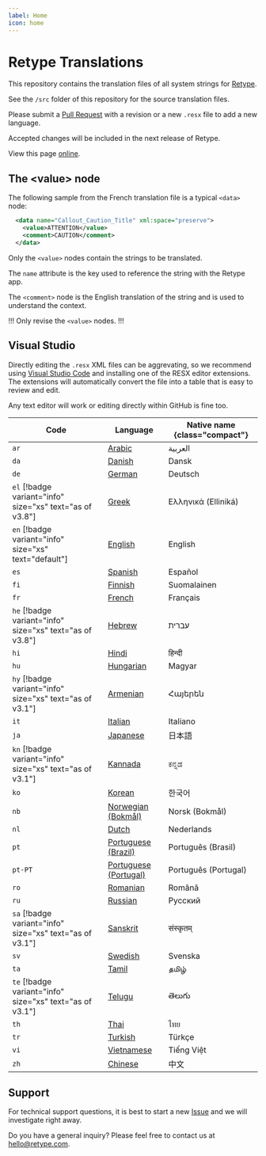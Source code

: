 ```yaml
---
label: Home
icon: home
---
```

# Retype Translations

This repository contains the translation files of all system strings for [Retype](http://retype.com).

See the `/src` folder of this repository for the source translation files.

Please submit a [Pull Request](https://github.com/retypeapp/translations/pulls) with a revision or a new `.resx` file to add a new language.

Accepted changes will be included in the next release of Retype.

View this page [online](https://retypeapp.github.io/retype-translations/).

## The &lt;value&gt; node

The following sample from the French translation file is a typical `<data>` node:

```xml
  <data name="Callout_Caution_Title" xml:space="preserve">
    <value>ATTENTION</value>
    <comment>CAUTION</comment>
  </data>
```

Only the `<value>` nodes contain the strings to be translated.

The `name` attribute is the key used to reference the string with the Retype app.

The `<comment>` node is the English translation of the string and is used to understand the context.

!!!
Only revise the `<value>` nodes.
!!!

## Visual Studio

Directly editing the `.resx` XML files can be aggrevating, so we recommend using [Visual Studio Code](https://code.visualstudio.com/) and installing one of the RESX editor extensions. The extensions will automatically convert the file into a table that is easy to review and edit.

Any text editor will work or editing directly within GitHub is fine too.

Code | Language | Native name {class="compact"}
---  | --- | ---
`ar` | [Arabic](https://github.com/retypeapp/retype-translations/blob/main/src/UserInterface.ar.resx) | العربية
`da` | [Danish](https://github.com/retypeapp/retype-translations/blob/main/src/UserInterface.da.resx) | Dansk
`de` | [German](https://github.com/retypeapp/retype-translations/blob/main/src/UserInterface.de.resx) | Deutsch
`el` [!badge variant="info" size="xs" text="as of v3.8"]| [Greek](https://github.com/retypeapp/retype-translations/blob/main/src/UserInterface.el.resx) | Ελληνικά (Elliniká)
`en` [!badge variant="info" size="xs" text="default"] | [English](https://github.com/retypeapp/retype-translations/blob/main/src/UserInterface.resx) | English
`es` | [Spanish](https://github.com/retypeapp/retype-translations/blob/main/src/UserInterface.es.resx) | Español
`fi` | [Finnish](https://github.com/retypeapp/retype-translations/blob/main/src/UserInterface.fi.resx) | Suomalainen
`fr` | [French](https://github.com/retypeapp/retype-translations/blob/main/src/UserInterface.fr.resx) | Français
`he` [!badge variant="info" size="xs" text="as of v3.8"] | [Hebrew](https://github.com/retypeapp/retype-translations/blob/main/src/UserInterface.he.resx) | עברית
`hi` | [Hindi](https://github.com/retypeapp/retype-translations/blob/main/src/UserInterface.hi.resx) | हिन्दी
`hu` | [Hungarian](https://github.com/retypeapp/retype-translations/blob/main/src/UserInterface.hu.resx) | Magyar
`hy` [!badge variant="info" size="xs" text="as of v3.1"] | [Armenian](https://github.com/retypeapp/retype-translations/blob/main/src/UserInterface.hy.resx) | Հայերեն
`it` | [Italian](https://github.com/retypeapp/retype-translations/blob/main/src/UserInterface.it.resx) | Italiano
`ja` | [Japanese](https://github.com/retypeapp/retype-translations/blob/main/src/UserInterface.ja.resx) | 日本語
`kn` [!badge variant="info" size="xs" text="as of v3.1"] | [Kannada](https://github.com/retypeapp/retype-translations/blob/main/src/UserInterface.kn.resx) | ಕನ್ನಡ
`ko` | [Korean](https://github.com/retypeapp/retype-translations/blob/main/src/UserInterface.ko.resx) | 한국어
`nb` | [Norwegian (Bokmål)](https://github.com/retypeapp/retype-translations/blob/main/src/UserInterface.nb.resx) | Norsk (Bokmål)
`nl` | [Dutch](https://github.com/retypeapp/retype-translations/blob/main/src/UserInterface.nl.resx) | Nederlands
`pt` | [Portuguese (Brazil)](https://github.com/retypeapp/retype-translations/blob/main/src/UserInterface.pt.resx) | Português (Brasil)
`pt-PT` | [Portuguese (Portugal)](https://github.com/retypeapp/retype-translations/blob/main/src/UserInterface.pt-PT.resx) | Português (Portugal)
`ro` | [Romanian](https://github.com/retypeapp/retype-translations/blob/main/src/UserInterface.ro.resx) | Română
`ru` | [Russian](https://github.com/retypeapp/retype-translations/blob/main/src/UserInterface.ru.resx) | Русский
`sa` [!badge variant="info" size="xs" text="as of v3.1"] | [Sanskrit](https://github.com/retypeapp/retype-translations/blob/main/src/UserInterface.sa.resx) | संस्कृतम्
`sv` | [Swedish](https://github.com/retypeapp/retype-translations/blob/main/src/UserInterface.sv.resx) | Svenska
`ta` | [Tamil](https://github.com/retypeapp/retype-translations/blob/main/src/UserInterface.ta.resx) | தமிழ்
`te` [!badge variant="info" size="xs" text="as of v3.1"] | [Telugu](https://github.com/retypeapp/retype-translations/blob/main/src/UserInterface.te.resx) | తెలుగు
`th` | [Thai](https://github.com/retypeapp/retype-translations/blob/main/src/UserInterface.th.resx) | ไทย
`tr` | [Turkish](https://github.com/retypeapp/retype-translations/blob/main/src/UserInterface.tr.resx) | Türkçe
`vi` | [Vietnamese](https://github.com/retypeapp/retype-translations/blob/main/src/UserInterface.vi.resx) | Tiếng Việt
`zh` | [Chinese](https://github.com/retypeapp/retype-translations/blob/main/src/UserInterface.zh.resx) | 中文

## Support

For technical support questions, it is best to start a new [Issue](https://github.com/retypeapp/retype/issues) and we will investigate right away.

Do you have a general inquiry? Please feel free to contact us at hello@retype.com.
